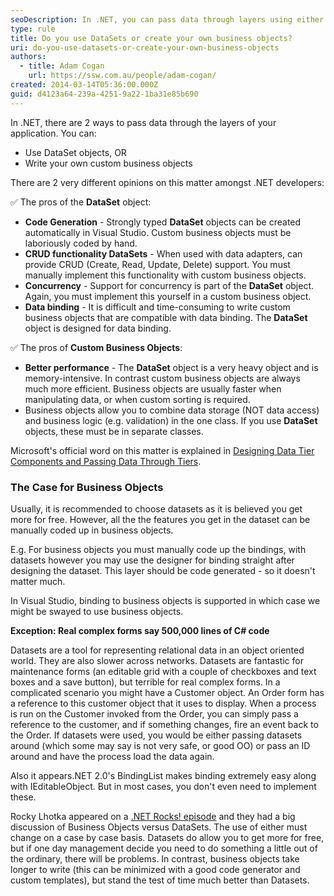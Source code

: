 ```yaml
---
seoDescription: In .NET, you can pass data through layers using either DataSets or custom business objects.
type: rule
title: Do you use DataSets or create your own business objects?
uri: do-you-use-datasets-or-create-your-own-business-objects
authors:
  - title: Adam Cogan
    url: https://ssw.com.au/people/adam-cogan/
created: 2014-03-14T05:36:00.000Z
guid: d4123a64-239a-4251-9a22-1ba31e85b690
---
```


In .NET, there are 2 ways to pass data through the layers of your application. You can:

<!--endintro-->

- Use DataSet objects, OR
- Write your own custom business objects

There are 2 very different opinions on this matter amongst .NET developers:

✅ The pros of the **DataSet** object:

- **Code Generation** - Strongly typed **DataSet** objects can be created automatically in Visual Studio. Custom business objects must be laboriously coded by hand.
- **CRUD functionality DataSets** - When used with data adapters, can provide CRUD (Create, Read, Update, Delete) support. You must manually implement this functionality with custom business objects.
- **Concurrency** - Support for concurrency is part of the **DataSet** object. Again, you must implement this yourself in a custom business object.
- **Data binding** - It is difficult and time-consuming to write custom business objects that are compatible with data binding. The **DataSet** object is designed for data binding.

✅ The pros of **Custom Business Objects**:

- **Better performance** - The **DataSet** object is a very heavy object and is memory-intensive. In contrast custom business objects are always much more efficient. Business objects are usually faster when manipulating data, or when custom sorting is required.
- Business objects allow you to combine data storage (NOT data access) and business logic (e.g. validation) in the one class. If you use **DataSet** objects, these must be in separate classes.

Microsoft's official word on this matter is explained in [Designing Data Tier Components and Passing Data Through Tiers](https://www.dei.isep.ipp.pt/~jtavares/ADAV/ADAV_2004_2005/ADAV_MS_Pattern_Practices.pdf).

### The Case for Business Objects

Usually, it is recommended to choose datasets as it is believed you get more for free. However, all the the features you get in the dataset can be manually coded up in business objects.

E.g. For business objects you must manually code up the bindings, with datasets however you may use the designer for binding straight after designing the dataset. This layer should be code generated - so it doesn't matter much.

In Visual Studio, binding to business objects is supported in which case we might be swayed to use business objects.

**Exception: Real complex forms say 500,000 lines of C# code**

Datasets are a tool for representing relational data in an object oriented world. They are also slower across networks. Datasets are fantastic for maintenance forms (an editable grid with a couple of checkboxes and text boxes and a save button), but terrible for real complex forms. In a complicated scenario you might have a Customer object. An Order form has a reference to this customer object that it uses to display. When a process is run on the Customer invoked from the Order, you can simply pass a reference to the customer, and if something changes, fire an event back to the Order. If datasets were used, you would be either passing datasets around (which some may say is not very safe, or good OO) or pass an ID around and have the process load the data again.

Also it appears.NET 2.0's BindingList makes binding extremely easy along with IEditableObject. But in most cases, you don't even need to implement these.

Rocky Lhotka appeared on a [.NET Rocks! episode](https://www.dotnetrocks.com/details/66) and they had a big discussion of Business Objects versus DataSets. The use of either must change on a case by case basis. Datasets do allow you to get more for free, but if one day management decide you need to do something a little out of the ordinary, there will be problems. In contrast, business objects take longer to write (this can be minimized with a good code generator and custom templates), but stand the test of time much better than Datasets.
